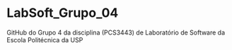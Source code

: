 # LabSoft_Grupo_04
GitHub do Grupo 4 da disciplina (PCS3443) de Laboratório de Software da Escola Politécnica da USP
